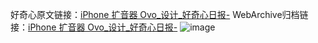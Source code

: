 好奇心原文链接：[iPhone 扩音器 Ovo_设计_好奇心日报-](https://www.qdaily.com/articles/4091.html)
WebArchive归档链接：[iPhone 扩音器 Ovo_设计_好奇心日报-](http://web.archive.org/web/20190623153528/https://www.qdaily.com/articles/4091.html)
![image](http://ww3.sinaimg.cn/large/007d5XDpgy1g3vdyiqmf6j30u03mb11z)